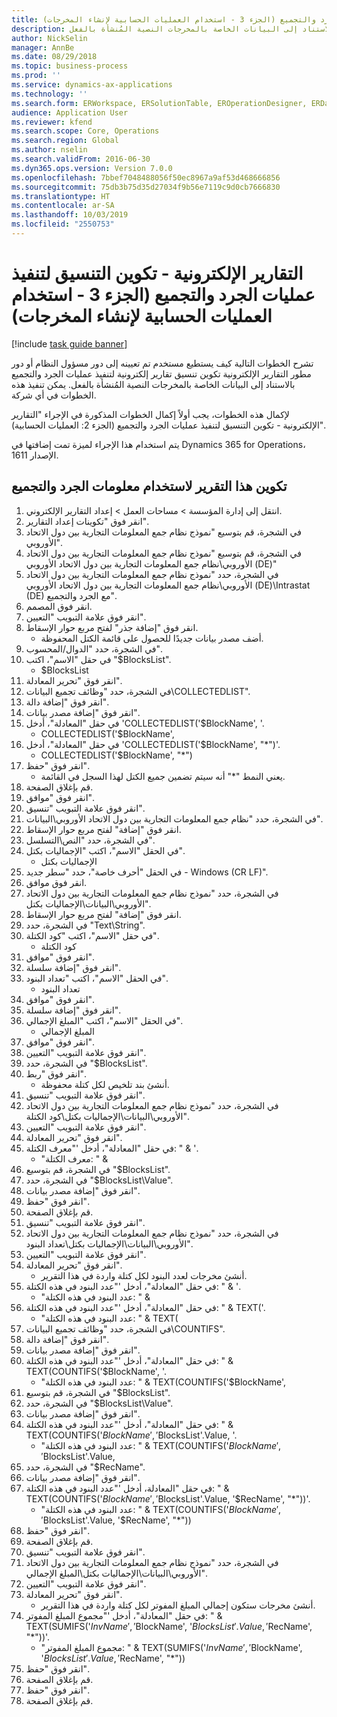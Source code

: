 ```yaml
---
title: التقارير الإلكترونية - تكوين التنسيق لتنفيذ عمليات الجرد والتجميع (الجزء 3 - استخدام العمليات الحسابية لإنشاء المخرجات)
description: تشرح الخطوات التالية كيف يستطيع مستخدم تم تعيينه إلى دور مسؤول النظام أو دور مطور التقارير الإلكترونية تكوين تنسيق تقارير إلكترونية لتنفيذ عمليات الجرد والتجميع بالاستناد إلى البيانات الخاصة بالمخرجات النصية المُنشأة بالفعل.
author: NickSelin
manager: AnnBe
ms.date: 08/29/2018
ms.topic: business-process
ms.prod: ''
ms.service: dynamics-ax-applications
ms.technology: ''
ms.search.form: ERWorkspace, ERSolutionTable, EROperationDesigner, ERDataSourceAddDropDialog, ERExpressionDesignerFormula, ERComponentTypeDropDialog
audience: Application User
ms.reviewer: kfend
ms.search.scope: Core, Operations
ms.search.region: Global
ms.author: nselin
ms.search.validFrom: 2016-06-30
ms.dyn365.ops.version: Version 7.0.0
ms.openlocfilehash: 7bbef7048488056f50ec8967a9af53d468666856
ms.sourcegitcommit: 75db3b75d35d27034f9b56e7119c9d0cb7666830
ms.translationtype: HT
ms.contentlocale: ar-SA
ms.lasthandoff: 10/03/2019
ms.locfileid: "2550753"
---
```

# <a name="er-configure-format-to-do-counting-and-summing-part-3---use-computations-to-make-the-output"></a>التقارير الإلكترونية - تكوين التنسيق لتنفيذ عمليات الجرد والتجميع (الجزء 3 - استخدام العمليات الحسابية لإنشاء المخرجات)

[!include [task guide banner](../../includes/task-guide-banner.md)]

تشرح الخطوات التالية كيف يستطيع مستخدم تم تعيينه إلى دور مسؤول النظام أو دور مطور التقارير الإلكترونية تكوين تنسيق تقارير إلكترونية لتنفيذ عمليات الجرد والتجميع بالاستناد إلى البيانات الخاصة بالمخرجات النصية المُنشأة بالفعل. يمكن تنفيذ هذه الخطوات في أي شركة.

لإكمال هذه الخطوات، يجب أولاً إكمال الخطوات المذكورة في الإجراء "التقارير الإلكترونية - تكوين التنسيق لتنفيذ عمليات الجرد والتجميع‬ (الجزء 2: العمليات الحسابية)".

يتم استخدام هذا الإجراء لميزة تمت إضافتها في Dynamics 365 for Operations، الإصدار 1611.


## <a name="configure-this-report-to-use-counting-and-summing-info"></a>تكوين هذا التقرير لاستخدام معلومات الجرد والتجميع
1. انتقل إلى إدارة المؤسسة > مساحات العمل‬ > إعداد التقارير الإلكتروني‬.
2. انقر فوق "تكوينات إعداد التقارير‬".
3. في الشجرة، قم بتوسيع "نموذج نظام جمع المعلومات التجارية بين دول الاتحاد الأوروبي".
4. في الشجرة، قم بتوسيع "نموذج نظام جمع المعلومات التجارية بين دول الاتحاد الأوروبي‬\نظام جمع المعلومات التجارية بين دول الاتحاد الأوروبي (DE)"
5. في الشجرة، حدد "نموذج نظام جمع المعلومات التجارية بين دول الاتحاد الأوروبي‬\نظام جمع المعلومات التجارية بين دول الاتحاد الأوروبي (DE)\Intrastat (DE) مع الجرد والتجميع".
6. انقر فوق المصمم.
7. انقر فوق علامة التبويب "التعيين".
8. انقر فوق "إضافة جذر" لفتح مربع حوار الإسقاط‬.
    * أضف مصدر بيانات جديدًا للحصول على قائمة الكتل المحفوظة.  
9. في الشجرة، حدد "الدوال/المحسوب".
10. في حقل "الاسم"، اكتب "$BlocksList".
    * $BlocksList  
11. انقر فوق "تحرير المعادلة".
12. في الشجرة، حدد "وظائف تجميع البيانات\COLLECTEDLIST".
13. انقر فوق "إضافة دالة".
14. انقر فوق "إضافة مصدر بيانات".
15. في حقل "المعادلة"، أدخل 'COLLECTEDLIST('$BlockName', '.
    * COLLECTEDLIST('$BlockName',  
16. في حقل "المعادلة"، أدخل 'COLLECTEDLIST('$BlockName', "*")'.
    * COLLECTEDLIST('$BlockName', "*")  
17. انقر فوق "حفظ".
    * يعني النمط "*" أنه سيتم تضمين جميع الكتل لهذا السجل في القائمة.  
18. قم بإغلاق الصفحة.
19. انقر فوق "موافق".
20. انقر فوق علامة التبويب "تنسيق".
21. في الشجرة، حدد "نظام جمع المعلومات التجارية بين دول الاتحاد الأوروبي\البيانات".
22. انقر فوق "إضافة" لفتح مربع حوار الإسقاط‬.
23. في الشجرة، حدد "النص\التسلسل".
24. في الحقل "الاسم"، اكتب "الإجماليات بكتل‬‬".‬
    * الإجماليات بكتل‬  
25. في الحقل "أحرف خاصة‬"، حدد "سطر جديد - Windows (CR LF)".
26. انقر فوق موافق.
27. في الشجرة، حدد "نموذج نظام جمع المعلومات التجارية بين دول الاتحاد الأوروبي\البيانات\الإجماليات بكتل‬‬".
28. انقر فوق "إضافة" لفتح مربع حوار الإسقاط‬.
29. في الشجرة، حدد "Text\String".
30. في حقل "الاسم"، اكتب "كود الكتلة".
    * كود الكتلة  
31. انقر فوق "موافق".
32. انقر فوق "إضافة سلسلة".
33. في الحقل "الاسم"، اكتب "تعداد البنود‬".
    * تعداد البنود  
34. انقر فوق "موافق".
35. انقر فوق "إضافة سلسلة".
36. في الحقل "الاسم"، اكتب "المبلغ الإجمالي".
    * المبلغ الإجمالي  
37. انقر فوق "موافق".
38. انقر فوق علامة التبويب "التعيين".
39. في الشجرة، حدد "$BlocksList".
40. انقر فوق "ربط".
    * أنشئ بند تلخيص لكل كتلة محفوظة.  
41. انقر فوق علامة التبويب "تنسيق".
42. في الشجرة، حدد "نموذج نظام جمع المعلومات التجارية بين دول الاتحاد الأوروبي\البيانات\الإجماليات بكتل‬‬\كود الكتلة".
43. انقر فوق علامة التبويب "التعيين".
44. انقر فوق "تحرير المعادلة".
45. في حقل "المعادلة"، أدخل '"معرف الكتلة: " & '.
    * "معرف الكتلة: " &  
46. في الشجرة، قم بتوسيع "$BlocksList".
47. في الشجرة، حدد "$BlocksList\Value".
48. انقر فوق "إضافة مصدر بيانات".
49. انقر فوق "حفظ".
50. قم بإغلاق الصفحة.
51. انقر فوق علامة التبويب "تنسيق".
52. في الشجرة، حدد "نموذج نظام جمع المعلومات التجارية بين دول الاتحاد الأوروبي\البيانات\الإجماليات بكتل‬‬\تعداد البنود".
53. انقر فوق علامة التبويب "التعيين".
54. انقر فوق "تحرير المعادلة".
    * أنشئ مخرجات لعدد البنود لكل كتلة واردة في هذا التقرير.  
55. في حقل "المعادلة"، أدخل '"عدد البنود في هذه الكتلة: " & '.
    * "عدد البنود في هذه الكتلة: " &  
56. في حقل "المعادلة"، أدخل '"عدد البنود في هذه الكتلة: " & TEXT('.
    * "عدد البنود في هذه الكتلة: " & TEXT(  
57. في الشجرة، حدد "وظائف تجميع البيانات\COUNTIFS".
58. انقر فوق "إضافة دالة".
59. انقر فوق "إضافة مصدر بيانات".
60. في حقل "المعادلة"، أدخل '"عدد البنود في هذه الكتلة: " & TEXT(COUNTIFS('$BlockName', '.
    * "عدد البنود في هذه الكتلة: " & TEXT(COUNTIFS('$BlockName',  
61. في الشجرة، قم بتوسيع "$BlocksList".
62. في الشجرة، حدد "$BlocksList\Value".
63. انقر فوق "إضافة مصدر بيانات".
64. في حقل "المعادلة"، أدخل '"عدد البنود في هذه الكتلة: " & TEXT(COUNTIFS('$BlockName', '$BlocksList'.Value, '.
    * "عدد البنود في هذه الكتلة: " & TEXT(COUNTIFS('$BlockName', '$BlocksList'.Value,  
65. في الشجرة، حدد "$RecName".
66. انقر فوق "إضافة مصدر بيانات".
67. في حقل "المعادلة، أدخل '"عدد البنود في هذه الكتلة: " & TEXT(COUNTIFS('$BlockName', '$BlocksList'.Value, '$RecName', "*"))'.
    * "عدد البنود في هذه الكتلة: " & TEXT(COUNTIFS('$BlockName', '$BlocksList'.Value, '$RecName', "*"))  
68. انقر فوق "حفظ".
69. قم بإغلاق الصفحة.
70. انقر فوق علامة التبويب "تنسيق".
71. في الشجرة، حدد "نموذج نظام جمع المعلومات التجارية بين دول الاتحاد الأوروبي\البيانات\الإجماليات بكتل‬‬\المبلغ الإجمالي".
72. انقر فوق علامة التبويب "التعيين".
73. انقر فوق "تحرير المعادلة".
    * أنشئ مخرجات ستكون إجمالي المبلغ المفوتر لكل كتلة واردة في هذا التقرير.  
74. في حقل "المعادلة"، أدخل '"مجموع المبلغ المفوتر: " & TEXT(SUMIFS('$InvName', '$BlockName', '$BlocksList'.Value, '$RecName', "*"))'.
    * "مجموع المبلغ المفوتر: " & TEXT(SUMIFS('$InvName', '$BlockName', '$BlocksList'.Value, '$RecName', "*"))  
75. انقر فوق "حفظ".
76. قم بإغلاق الصفحة.
77. انقر فوق "حفظ".
78. قم بإغلاق الصفحة.

